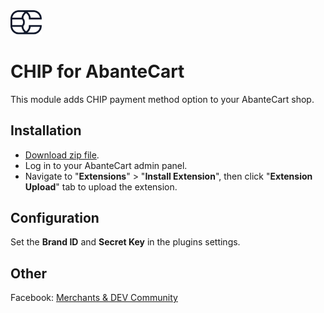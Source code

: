 <img src="./code/extensions/chip/image/logo.svg" alt="drawing" width="50"/>

# CHIP for AbanteCart

This module adds CHIP payment method option to your AbanteCart shop.

## Installation

* [Download zip file](https://github.com/CHIPAsia/chip-for-abantecart/archive/refs/heads/main.zip).
* Log in to your AbanteCart admin panel.
* Navigate to "**Extensions**" > "**Install Extension**", then click "**Extension Upload**" tab to upload the extension.

## Configuration

Set the **Brand ID** and **Secret Key** in the plugins settings.

## Other

Facebook: [Merchants & DEV Community](https://www.facebook.com/groups/3210496372558088)

